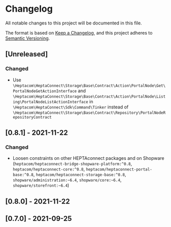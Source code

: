 # Changelog

All notable changes to this project will be documented in this file.

The format is based on [Keep a Changelog](https://keepachangelog.com/en/1.0.0/),
and this project adheres to [Semantic Versioning](https://semver.org/spec/v2.0.0.html).

## [Unreleased]

### Changed

- Use `\Heptacom\HeptaConnect\Storage\Base\Contract\Action\PortalNode\Get\PortalNodeGetActionInterface` and `\Heptacom\HeptaConnect\Storage\Base\Contract\Action\PortalNode\Listing\PortalNodeListActionInterface` in `\Heptacom\HeptaConnect\Sdk\Command\Tinker` instead of `\Heptacom\HeptaConnect\Storage\Base\Contract\Repository\PortalNodeRepositoryContract`

## [0.8.1] - 2021-11-22

### Changed

- Loosen constraints on other HEPTAconnect packages and on Shopware (`heptacom/heptaconnect-bridge-shopware-platform:^0.8`, `heptacom/heptaconnect-core:^0.8`, `heptacom/heptaconnect-portal-base:^0.8`, `heptacom/heptaconnect-storage-base:^0.8`, `shopware/administration:~6.4`, `shopware/core:~6.4`, `shopware/storefront:~6.4`)

## [0.8.0] - 2021-11-22

## [0.7.0] - 2021-09-25
